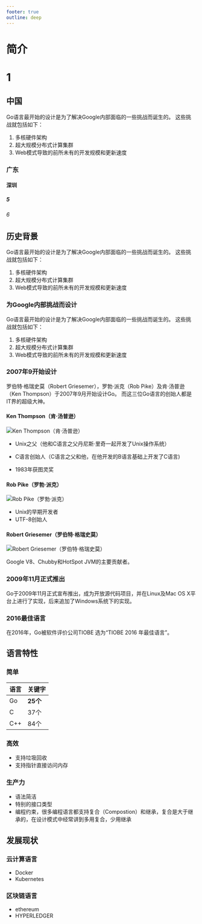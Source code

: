 ```yaml
---
footer: true
outline: deep
---
```


# 简介

# 1

## 中国

Go语言最开始的设计是为了解决Google内部面临的一些挑战而诞生的。
这些挑战就包括如下：

1. 多核硬件架构
2. 超大规模分布式计算集群
3. Web模式导致的前所未有的开发规模和更新速度

### 广东

#### 深圳

##### 5

###### 6

## 历史背景

Go语言最开始的设计是为了解决Google内部面临的一些挑战而诞生的。
这些挑战就包括如下：

1. 多核硬件架构
2. 超大规模分布式计算集群
3. Web模式导致的前所未有的开发规模和更新速度 

### 为Google内部挑战而设计

Go语言最开始的设计是为了解决Google内部面临的一些挑战而诞生的。
这些挑战就包括如下：

1. 多核硬件架构
2. 超大规模分布式计算集群
3. Web模式导致的前所未有的开发规模和更新速度

### 2007年9开始设计

罗伯特·格瑞史莫（Robert Griesemer），罗勃·派克（Rob Pike）及肯·汤普逊（Ken Thompson）于2007年9月开始设计Go。
而这三位Go语言的创始人都是IT界的超级大神。

#### Ken Thompson（肯·汤普逊）

  ![Ken Thompson（肯·汤普逊）](https://img-blog.csdnimg.cn/20201229171605980.png?x-oss-process=image/watermark,type_ZmFuZ3poZW5naGVpdGk,shadow_10,text_aHR0cHM6Ly9ibG9nLmNzZG4ubmV0L29IYWlLdW9UaWFuS29uZzE2ODI=,size_16,color_FFFFFF,t_70)

  - Unix之父（他和C语言之父丹尼斯·里奇一起开发了Unix操作系统）

  - C语言创始人（C语言之父和他，在他开发的B语言基础上开发了C语言)

  - 1983年获图灵奖

#### Rob Pike（罗勃·派克）

![Rob Pike（罗勃·派克）](https://img-blog.csdnimg.cn/20201229170942736.png?x-oss-process=image/watermark,type_ZmFuZ3poZW5naGVpdGk,shadow_10,text_aHR0cHM6Ly9ibG9nLmNzZG4ubmV0L29IYWlLdW9UaWFuS29uZzE2ODI=,size_16,color_FFFFFF,t_70)

- Unix的早期开发者
- UTF-8创始人

#### Robert Griesemer（罗伯特·格瑞史莫）

![Robert Griesemer（罗伯特·格瑞史莫）](https://img-blog.csdnimg.cn/20201229174722982.png?x-oss-process=image/watermark,type_ZmFuZ3poZW5naGVpdGk,shadow_10,text_aHR0cHM6Ly9ibG9nLmNzZG4ubmV0L29IYWlLdW9UaWFuS29uZzE2ODI=,size_16,color_FFFFFF,t_70)

  Google V8、Chubby和HotSpot JVM的主要贡献者。


### 2009年11月正式推出

Go于2009年11月正式宣布推出，成为开放源代码项目，并在Linux及Mac OS X平台上进行了实现，后来追加了Windows系统下的实现。

### 2016最佳语言

在2016年，Go被软件评价公司TIOBE 选为“TIOBE 2016 年最佳语言”。

## 语言特性

### 简单

| 语言 | 关键字   |
| ---- | -------- |
| Go   | **25个** |
| C    | 37个     |
| C++  | 84个     |

### 高效 

- 支持垃圾回收
- 支持指针直接访问内存

### 生产力

- 语法简洁
- 特别的接口类型
- 编程约束，很多编程语言都支持复合（Compostion）和继承，复合是大于继承的，在设计模式中经常讲到多用复合，少用继承

## 发展现状

### 云计算语言

- Docker
- Kubernetes

### 区块链语言

- ethereum
- HYPERLEDGER
